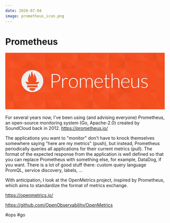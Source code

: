 ```yaml
---
date: 2020-07-04
image: prometheus_icon.png
---
```


# Prometheus

![Prometheus logo](prometheus.png "Prometheus logo")

For several years now, I've been using (and advising everyone) Prometheus, an open-source monitoring system (Go, Apache-2.0) created by SoundCloud back in 2012.
https://prometheus.io/

The applications you want to "monitor" don't have to knock themselves somewhere saying "here are my metrics" (push), but instead, Prometheus periodically queries all applications for their current metrics (pull). The format of the expected response from the application is well defined so that you can replace Prometheus with something else, for example, DataDog, if you want.
There is a lot of good stuff there: custom query language PromQL, service discovery, labels, ...

With anticipation, I look at the OpenMetrics project, inspired by Prometheus, which aims to standardize the format of metrics exchange.

https://openmetrics.io/

https://github.com/OpenObservability/OpenMetrics

#ops #go
